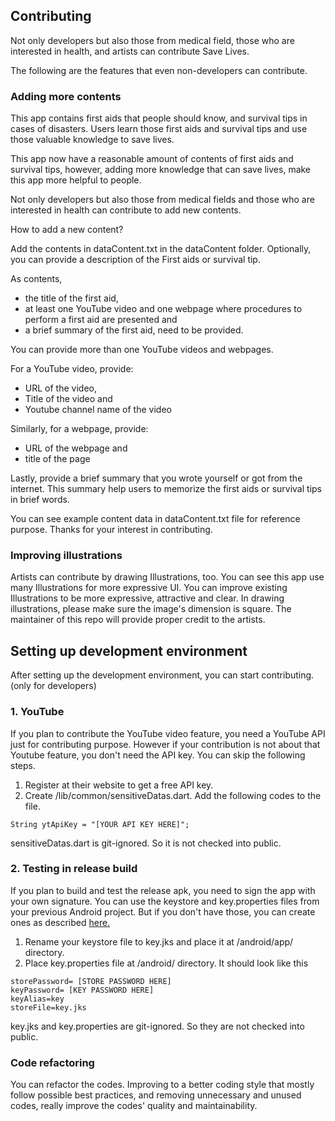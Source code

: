 ## Contributing
Not only developers but also those from medical field, those who are interested in health, and artists can contribute Save Lives.

The following are the features that even non-developers can contribute.

### Adding more contents
This app contains first aids that people should know, and survival tips in cases of disasters. Users learn those first aids and survival tips and use those valuable knowledge to save lives.

This app now have a reasonable amount of contents of first aids and survival tips, however, adding more knowledge that can save lives, make this app more helpful to people.

Not only developers but also those from medical fields and those who are interested in health can contribute to add new contents.

How to add a new content?

Add the contents in dataContent.txt in the dataContent folder. Optionally, you can provide a description of the First aids or survival tip.

As contents,
- the title of the first aid,
- at least one YouTube video and one webpage where procedures to perform a first aid are presented and
- a brief summary of the first aid, need to be provided.

You can provide more than one YouTube videos and webpages.

For a YouTube video, provide:
- URL of the video,
- Title of the video and
- Youtube channel name of the video

Similarly, for a webpage, provide:
- URL of the webpage and
- title of the page

Lastly, provide a brief summary that you wrote yourself or got from the internet. This summary help users to memorize the first aids or survival tips in brief words.

You can see example content data in dataContent.txt file for reference purpose. Thanks for your interest in contributing.

### Improving illustrations

Artists can contribute by drawing Illustrations, too. You can see this app use many Illustrations for more expressive UI. You can improve existing Illustrations to be more expressive, attractive and clear. In drawing illustrations, please make sure the image's dimension is square. The maintainer of this repo will provide proper credit to the artists.

## Setting up development environment
After setting up the development environment, you can start contributing. (only for developers)
### 1. YouTube
If you plan to contribute the YouTube video feature, you need a YouTube API just for contributing purpose. However if your contribution is not about that Youtube feature, you don't need the API key. You can skip the following steps.
1. Register at their website to get a free API key.
2. Create /lib/common/sensitiveDatas.dart. Add the following codes to the file.
```
String ytApiKey = "[YOUR API KEY HERE]";
```
sensitiveDatas.dart is git-ignored. So it is not checked into public.

### 2. Testing in release build
If you plan to build and test the release apk, you need to sign the app with your own signature. You can use the keystore and key.properties files from your previous Android project. But if you don't have those, you can create ones as described [here.](
https://flutter.dev/docs/deployment/android#signing-the-app)
1. Rename your keystore file to key.jks and place it at /android/app/ directory.
2. Place key.properties file at /android/ directory. It should look like this
```
storePassword= [STORE PASSWORD HERE]
keyPassword= [KEY PASSWORD HERE]
keyAlias=key
storeFile=key.jks
```
key.jks and key.properties are git-ignored. So they are not checked into public.

### Code refactoring
You can refactor the codes. Improving to a better coding style that mostly follow possible best practices, and removing unnecessary and unused codes, really improve the codes' quality and maintainability.